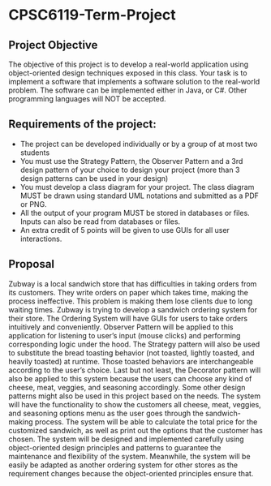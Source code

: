 # CPSC6119-Term-Project

## Project Objective
The objective of this project is to develop a real-world application using object-oriented design techniques exposed in this class. Your task is to implement a software that implements a software solution to the real-world problem. The software can be implemented either in Java, or C#. Other programming languages will NOT be accepted.

## Requirements of the project:
- The project can be developed individually or by a group of at most two students
- You must use the Strategy Pattern, the Observer Pattern and a 3rd design pattern of your choice to design your project (more than 3 design patterns can be used in your design)
- You must develop a class diagram for your project. The class diagram MUST be drawn using standard UML notations and submitted as a PDF or PNG.
- All the output of your program MUST be stored in databases or files. Inputs can also be read from databases or files.
- An extra credit of 5 points will be given to use GUIs for all user interactions.


## Proposal
Zubway is a local sandwich store that has difficulties in taking orders from its customers. They write orders on paper which takes time, making the process ineffective. This problem is making them lose clients due to long waiting times. Zubway is trying to develop a sandwich ordering system for their store. The Ordering System will have GUIs for users to take orders intuitively and conveniently. Observer Pattern will be applied to this application for listening to user’s input (mouse clicks) and performing corresponding logic under the hood. The Strategy pattern will also be used to substitute the bread toasting behavior (not toasted, lightly toasted, and heavily toasted) at runtime. Those toasted behaviors are interchangeable according to the user’s choice. Last but not least, the Decorator pattern will also be applied to this system because the users can choose any kind of cheese, meat, veggies, and seasoning accordingly. Some other design patterns might also be used in this project based on the needs.
The system will have the functionality to show the customers all cheese, meat, veggies, and seasoning options menu as the user goes through the sandwich-making process. The system will be able to calculate the total price for the customized sandwich, as well as print out the options that the customer has chosen. The system will be designed and implemented carefully using object-oriented design principles and patterns to guarantee the maintenance and flexibility of the system. Meanwhile, the system will be easily be adapted as another ordering system for other stores as the requirement changes because the object-oriented principles ensure that. 
